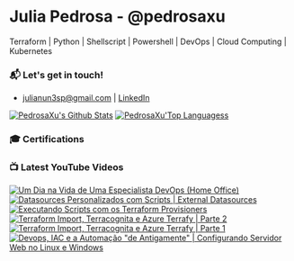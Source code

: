 # Julia Pedrosa - @pedrosaxu
 Terraform | Python | Shellscript | Powershell |  DevOps | Cloud Computing | Kubernetes

### 📬 Let's get in touch!
- julianun3sp@gmail.com | [LinkedIn](http://linkedin.com/in/pedrosaxu/)

[![PedrosaXu's Github Stats](https://github-readme-stats.vercel.app/api?username=pedrosaxu)](https://github.com/anuraghazra/github-readme-stats) 
[![PedrosaXu'Top Languagess](https://github-readme-stats.vercel.app/api/top-langs/?username=pedrosaxu&hide=css,html,jupyter%20notebook&langs_count=8&layout=compact)](https://github.com/anuraghazra/github-readme-stats)

### 🎓 Certifications

<!--START_SECTION:badges-->
<!--END_SECTION:badges-->

### 📺 Latest YouTube Videos

<!-- BEGIN YOUTUBE-CARDS -->
[![Um Dia na Vida de Uma Especialista DevOps (Home Office)](https://ytcards.demolab.com/?id=rlwtjkvmwkE&title=Um+Dia+na+Vida+de+Uma+Especialista+DevOps+%28Home+Office%29&lang=en&timestamp=1712791814&background_color=%230d1117&title_color=%23ffffff&stats_color=%23dedede&max_title_lines=1&width=250&border_radius=5&duration=1218 "Um Dia na Vida de Uma Especialista DevOps (Home Office)")](https://www.youtube.com/watch?v=rlwtjkvmwkE)
[![Datasources Personalizados com Scripts | External Datasources](https://ytcards.demolab.com/?id=ssVp6WzAyTE&title=Datasources+Personalizados+com+Scripts+%7C+External+Datasources&lang=en&timestamp=1680958840&background_color=%230d1117&title_color=%23ffffff&stats_color=%23dedede&max_title_lines=1&width=250&border_radius=5&duration=1653 "Datasources Personalizados com Scripts | External Datasources")](https://www.youtube.com/watch?v=ssVp6WzAyTE)
[![Executando Scripts com os Terraform Provisioners](https://ytcards.demolab.com/?id=3GdaA4Lthag&title=Executando+Scripts+com+os+Terraform+Provisioners&lang=en&timestamp=1677585610&background_color=%230d1117&title_color=%23ffffff&stats_color=%23dedede&max_title_lines=1&width=250&border_radius=5&duration=1117 "Executando Scripts com os Terraform Provisioners")](https://www.youtube.com/watch?v=3GdaA4Lthag)
[![Terraform Import, Terracognita e Azure Terrafy | Parte 2](https://ytcards.demolab.com/?id=BMj9_CH1yFs&title=Terraform+Import%2C+Terracognita+e+Azure+Terrafy+%7C+Parte+2&lang=en&timestamp=1670337004&background_color=%230d1117&title_color=%23ffffff&stats_color=%23dedede&max_title_lines=1&width=250&border_radius=5&duration=1855 "Terraform Import, Terracognita e Azure Terrafy | Parte 2")](https://www.youtube.com/watch?v=BMj9_CH1yFs)
[![Terraform Import, Terracognita e Azure Terrafy | Parte 1](https://ytcards.demolab.com/?id=DaYPrIk2l0c&title=Terraform+Import%2C+Terracognita+e+Azure+Terrafy+%7C+Parte+1&lang=en&timestamp=1669671002&background_color=%230d1117&title_color=%23ffffff&stats_color=%23dedede&max_title_lines=1&width=250&border_radius=5&duration=1550 "Terraform Import, Terracognita e Azure Terrafy | Parte 1")](https://www.youtube.com/watch?v=DaYPrIk2l0c)
[![Devops, IAC e a Automação "de Antigamente" | Configurando Servidor Web no Linux e Windows](https://ytcards.demolab.com/?id=U07iWPk8PdY&title=Devops%2C+IAC+e+a+Automa%C3%A7%C3%A3o+%22de+Antigamente%22+%7C+Configurando+Servidor+Web+no+Linux+e+Windows&lang=en&timestamp=1668610200&background_color=%230d1117&title_color=%23ffffff&stats_color=%23dedede&max_title_lines=1&width=250&border_radius=5&duration=1066 "Devops, IAC e a Automação \"de Antigamente\" | Configurando Servidor Web no Linux e Windows")](https://www.youtube.com/watch?v=U07iWPk8PdY)
<!-- END YOUTUBE-CARDS -->


<!---
julianunesp/julianunesp is a ✨ special ✨ repository because its `README.md` (this file) appears on your GitHub profile.
You can click the Preview link to take a look at your changes.
--->

